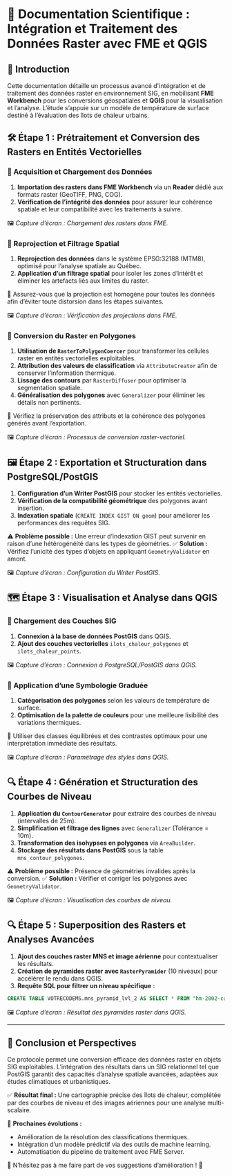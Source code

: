 # 📖 Documentation Scientifique : Intégration et Traitement des Données Raster avec FME et QGIS

## 📝 Introduction
Cette documentation détaille un processus avancé d'intégration et de traitement des données raster en environnement SIG, en mobilisant **FME Workbench** pour les conversions géospatiales et **QGIS** pour la visualisation et l’analyse. L’étude s’appuie sur un modèle de température de surface destiné à l’évaluation des îlots de chaleur urbains.

## 🛠️ Étape 1 : Prétraitement et Conversion des Rasters en Entités Vectorielles

### 🔹 Acquisition et Chargement des Données
1. **Importation des rasters dans FME Workbench** via un **Reader** dédié aux formats raster (GeoTIFF, PNG, COG).
2. **Vérification de l’intégrité des données** pour assurer leur cohérence spatiale et leur compatibilité avec les traitements à suivre.

🖼️ *Capture d’écran : Chargement des rasters dans FME.*

### 🔹 Reprojection et Filtrage Spatial
1. **Reprojection des données** dans le système EPSG:32188 (MTM8), optimisé pour l’analyse spatiale au Québec.
2. **Application d’un filtrage spatial** pour isoler les zones d’intérêt et éliminer les artefacts liés aux limites du raster.

📌 Assurez-vous que la projection est homogène pour toutes les données afin d’éviter toute distorsion dans les étapes suivantes.

🖼️ *Capture d’écran : Vérification des projections dans FME.*

### 🔹 Conversion du Raster en Polygones
1. **Utilisation de `RasterToPolygonCoercer`** pour transformer les cellules raster en entités vectorielles exploitables.
2. **Attribution des valeurs de classification** via `AttributeCreator` afin de conserver l’information thermique.
3. **Lissage des contours** par `RasterDiffuser` pour optimiser la segmentation spatiale.
4. **Généralisation des polygones** avec `Generalizer` pour éliminer les détails non pertinents.

📌 Vérifiez la préservation des attributs et la cohérence des polygones générés avant l’exportation.

🖼️ *Capture d’écran : Processus de conversion raster-vectoriel.*

## 🖼️ Étape 2 : Exportation et Structuration dans PostgreSQL/PostGIS
1. **Configuration d’un Writer PostGIS** pour stocker les entités vectorielles.
2. **Vérification de la compatibilité géométrique** des polygones avant insertion.
3. **Indexation spatiale** (`CREATE INDEX GIST ON geom`) pour améliorer les performances des requêtes SIG.

⚠️ **Problème possible :** Une erreur d’indexation GIST peut survenir en raison d’une hétérogénéité dans les types de géométries. 
✅ **Solution :** Vérifiez l’unicité des types d’objets en appliquant `GeometryValidator` en amont.

🖼️ *Capture d’écran : Configuration du Writer PostGIS.*

## 🗺️ Étape 3 : Visualisation et Analyse dans QGIS

### 🔹 Chargement des Couches SIG
1. **Connexion à la base de données PostGIS** dans QGIS.
2. **Ajout des couches vectorielles** `ilots_chaleur_polygones` et `ilots_chaleur_points`.

🖼️ *Capture d’écran : Connexion à PostgreSQL/PostGIS dans QGIS.*

### 🔹 Application d’une Symbologie Graduée
1. **Catégorisation des polygones** selon les valeurs de température de surface.
2. **Optimisation de la palette de couleurs** pour une meilleure lisibilité des variations thermiques.

📌 Utiliser des classes équilibrées et des contrastes optimaux pour une interprétation immédiate des résultats.

🖼️ *Capture d’écran : Paramétrage des styles dans QGIS.*

## 🔍 Étape 4 : Génération et Structuration des Courbes de Niveau
1. **Application du `ContourGenerator`** pour extraire des courbes de niveau (intervalles de 25m).
2. **Simplification et filtrage des lignes** avec `Generalizer` (Tolérance = 10m).
3. **Transformation des isohypses en polygones** via `AreaBuilder`.
4. **Stockage des résultats dans PostGIS** sous la table `mns_contour_polygones`.

⚠️ **Problème possible :** Présence de géométries invalides après la conversion. 
✅ **Solution :** Vérifier et corriger les polygones avec `GeometryValidator`.

🖼️ *Capture d’écran : Visualisation des courbes de niveau.*

## 🔍 Étape 5 : Superposition des Rasters et Analyses Avancées
1. **Ajout des couches raster MNS et image aérienne** pour contextualiser les résultats.
2. **Création de pyramides raster avec `RasterPyramider`** (10 niveaux) pour accélérer le rendu dans QGIS.
3. **Requête SQL pour filtrer un niveau spécifique** :
```sql
CREATE TABLE VOTRECODEMS.mns_pyramid_lvl_2 AS SELECT * FROM "hm-2002-can-4000-0257_pyramide" WHERE "_pyramid_level" = 2;
```

🖼️ *Capture d’écran : Résultat des pyramides raster dans QGIS.*

---
## 📌 Conclusion et Perspectives
Ce protocole permet une conversion efficace des données raster en objets SIG exploitables. L’intégration des résultats dans un SIG relationnel tel que PostGIS garantit des capacités d’analyse spatiale avancées, adaptées aux études climatiques et urbanistiques.

✅ **Résultat final :** Une cartographie précise des îlots de chaleur, complétée par des courbes de niveau et des images aériennes pour une analyse multi-scalaire.

🔹 **Prochaines évolutions :**
- Amélioration de la résolution des classifications thermiques.
- Intégration d’un modèle prédictif via des outils de machine learning.
- Automatisation du pipeline de traitement avec FME Server.

📌 N’hésitez pas à me faire part de vos suggestions d’amélioration ! 🚀

